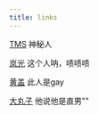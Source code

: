 ```yaml
---
title: links
---
```

[TMS](http://tms.im/) 神秘人

[岚光](https://0x0d.im/) 这个人呐，啧啧啧

[黄盖](https://hcyue.me/) 此人是gay

[大丸子](http://zain.red) 他说他是直男""
